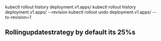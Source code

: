  kubectl rollout history deployment.v1.apps/<deployment>
 kubectl rollout history deployment.v1.apps/<deployment> --revision <revision number>
kubectl rollout undo deployment.v1.apps/<deployment> --to-revision=1

## Rollingupdatestrategy  by default its 25%s